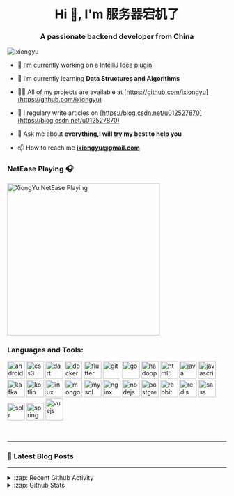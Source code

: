 
<h1 align="center">Hi 👋, I'm 服务器宕机了</h1>
<h3 align="center">A passionate backend developer from China</h3>

<p align="left"> <img src="https://komarev.com/ghpvc/?username=ixiongyu" alt="ixiongyu" /> </p>


- 🔭 I’m currently working on [a IntelliJ Idea plugin](https://github.com/ixiongyu/JpaSelectiveColumns)

- 🌱 I’m currently learning **Data Structures and Algorithms**

- 👨‍💻 All of my projects are available at [https://github.com/ixiongyu](https://github.com/ixiongyu)

- 📝 I regulary write articles on [https://blog.csdn.net/u012527870](https://blog.csdn.net/u012527870)

- 💬 Ask me about **everything,I will try my best to help you**

- 📫 How to reach me **ixiongyu@gmail.com**


### NetEase Playing 🎧
[<img src="https://now-playing-codestackr.vercel.app/api/spotify-playing" alt="XiongYu NetEase Playing" width="350" />](https://music.163.com/#/playlist?id=8218475)


### Languages and Tools:

<p align="left"><img src="https://devicons.github.io/devicon/devicon.git/icons/android/android-original-wordmark.svg" alt="android" width="40" height="40"/> <img src="https://devicons.github.io/devicon/devicon.git/icons/css3/css3-original-wordmark.svg" alt="css3" width="40" height="40"/> <img src="https://www.vectorlogo.zone/logos/dartlang/dartlang-icon.svg" alt="dart" width="40" height="40"/> <img src="https://devicons.github.io/devicon/devicon.git/icons/docker/docker-original-wordmark.svg" alt="docker" width="40" height="40"/> <img src="https://www.vectorlogo.zone/logos/flutterio/flutterio-icon.svg" alt="flutter" width="40" height="40"/> <img src="https://www.vectorlogo.zone/logos/git-scm/git-scm-icon.svg" alt="git" width="40" height="40"/> <img src="https://devicons.github.io/devicon/devicon.git/icons/go/go-original.svg" alt="go" width="40" height="40"/> <img src="https://www.vectorlogo.zone/logos/apache_hadoop/apache_hadoop-icon.svg" alt="hadoop" width="40" height="40"/> <img src="https://devicons.github.io/devicon/devicon.git/icons/html5/html5-original-wordmark.svg" alt="html5" width="40" height="40"/> <img src="https://devicons.github.io/devicon/devicon.git/icons/java/java-original-wordmark.svg" alt="java" width="40" height="40"/> <img src="https://devicons.github.io/devicon/devicon.git/icons/javascript/javascript-original.svg" alt="javascript" width="40" height="40"/> <img src="https://www.vectorlogo.zone/logos/apache_kafka/apache_kafka-icon.svg" alt="kafka" width="40" height="40"/> <img src="https://www.vectorlogo.zone/logos/kotlinlang/kotlinlang-icon.svg" alt="kotlin" width="40" height="40"/> <img src="https://devicons.github.io/devicon/devicon.git/icons/linux/linux-original.svg" alt="linux" width="40" height="40"/> <img src="https://devicons.github.io/devicon/devicon.git/icons/mongodb/mongodb-original-wordmark.svg" alt="mongodb" width="40" height="40"/> <img src="https://devicons.github.io/devicon/devicon.git/icons/mysql/mysql-original-wordmark.svg" alt="mysql" width="40" height="40"/> <img src="https://devicons.github.io/devicon/devicon.git/icons/nginx/nginx-original.svg" alt="nginx" width="40" height="40"/> <img src="https://devicons.github.io/devicon/devicon.git/icons/nodejs/nodejs-original-wordmark.svg" alt="nodejs" width="40" height="40"/> <img src="https://devicons.github.io/devicon/devicon.git/icons/postgresql/postgresql-original-wordmark.svg" alt="postgresql" width="40" height="40"/> <img src="https://www.vectorlogo.zone/logos/rabbitmq/rabbitmq-icon.svg" alt="rabbitMQ" width="40" height="40"/> <img src="https://devicons.github.io/devicon/devicon.git/icons/redis/redis-original-wordmark.svg" alt="redis" width="40" height="40"/> <img src="https://devicons.github.io/devicon/devicon.git/icons/sass/sass-original.svg" alt="sass" width="40" height="40"/> <img src="https://www.vectorlogo.zone/logos/apache_solr/apache_solr-icon.svg" alt="solr" width="40" height="40"/> <img src="https://www.vectorlogo.zone/logos/springio/springio-icon.svg" alt="spring" width="40" height="40"/> <img src="https://devicons.github.io/devicon/devicon.git/icons/vuejs/vuejs-original-wordmark.svg" alt="vuejs" width="40" height="50"/></p>

<br />


---

### 📕 Latest Blog Posts

<!-- BLOG-POST-LIST:START -->
<!-- BLOG-POST-LIST:END -->

<!--➡️ [more blog posts...](https://codestackr.com)-->

---

<details>
  <summary>:zap: Recent Github Activity</summary>

 <!--START_SECTION:activity-->
1. ❗️ Closed issue [#430](https://github.com//elunez/eladmin/issues/430) in [elunez/eladmin](https://github.com//elunez/eladmin)
2. ❗️ Opened issue [#430](https://github.com//elunez/eladmin/issues/430) in [elunez/eladmin](https://github.com//elunez/eladmin)
<!--END_SECTION:activity-->

</details>

<details>
  <summary>:zap: Github Stats</summary>

  <img align="left" alt="XiongYu's Github Stats" src="https://github-readme-stats.vercel.app/api?username=xiongyu&show_icons=true&hide_border=true" />

</details>

[website]: https://blog.csdn.net/u012527870


